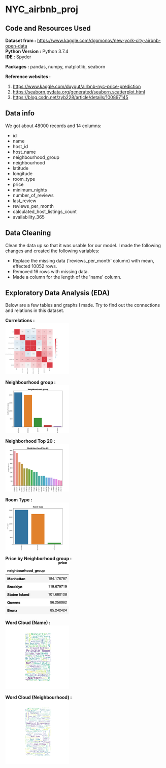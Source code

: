 # NYC_airbnb_proj  

## Code and Resources Used 
**Dataset from :** https://www.kaggle.com/dgomonov/new-york-city-airbnb-open-data  
**Python Version :** Python 3.7.4  
**IDE :** Spyder  

**Packages :** pandas, numpy, matplotlib, seaborn

**Reference websites :** 
1. https://www.kaggle.com/duygut/airbnb-nyc-price-prediction  
2. https://seaborn.pydata.org/generated/seaborn.scatterplot.html
3. https://blog.csdn.net/zyb228/article/details/100897145

## Data info 
We got about 48000 records and 14 columns:
*	id
*	name
*	host_id
*	host_name
*	neighbourhood_group
*	neighbourhood
*	latitude
*	longitude
*	room_type 
*	price
*	minimum_nights
*	number_of_reviews
*	last_review 
*	reviews_per_month
*	calculated_host_listings_count
*	availability_365 

## Data Cleaning
Clean the data up so that it was usable for our model. I made the following changes and created the following variables:    
*	Replace the missing data ('reviews_per_month' column) with mean, effected 10052 rows. 
*	Removed 16 rows with missing data.  
*	Made a column for the length of the 'name' column.  

## Exploratory Data Analysis (EDA)
Below are a few tables and graphs I made. Try to find out the connections and relations in this dataset. 

**Correlations :**      
<img src="https://github.com/JohnnyHsieh1020/NYC_airbnb_proj/blob/main/Correlations.png" width="200">

**Neighbourhood group :**      
<img src="https://github.com/JohnnyHsieh1020/NYC_airbnb_proj/blob/main/neighbourhood_group.png" width="200">

**Neighborhood Top 20 :**      
<img src="https://github.com/JohnnyHsieh1020/NYC_airbnb_proj/blob/main/neighbourhood.png" width="200">

**Room Type :**      
<img src="https://github.com/JohnnyHsieh1020/NYC_airbnb_proj/blob/main/room_type.png" width="200">

**Price by Neighborhood group :**      
<img src="https://github.com/JohnnyHsieh1020/NYC_airbnb_proj/blob/main/price_by_ne_group.png" width="200">

**Word Cloud (Name) :**  
<img src="https://github.com/JohnnyHsieh1020/NYC_airbnb_proj/blob/main/wordcloud_name.png" width="200">

**Word Cloud (Neighbourhood) :**  
<img src="https://github.com/JohnnyHsieh1020/NYC_airbnb_proj/blob/main/wordcloud_neighbourhood.png" width="200">
 
